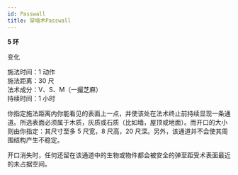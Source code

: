```yaml
---
id: Passwall
title: 穿墙术Passwall
---
```


**5 环**

变化

施法时间：1 动作  
施法距离：30 尺  
法术成分：V、S、M（一撮芝麻）  
持续时间：1 小时

你指定施法距离内你能看见的表面上一点，并使该处在法术终止前持续显现一条通道。所选表面必须属于木质，灰质或石质（比如墙，屋顶或地面）。而开口的大小则由你指定：其尺寸至多 5 尺宽，8 尺高，20 尺深。另外，该通道并不会使其周围结构产生不稳定。

开口消失时，任何还留在该通道中的生物或物件都会被安全的弹至距受术表面最近的未占据空间。
